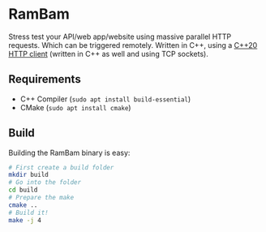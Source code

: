 # RamBam

Stress test your API/web app/website using massive parallel HTTP requests. Which can be triggered remotely.
Written in C++, using a [C++20 HTTP client](https://github.com/avocadoboi/cpp20-http-client) (written in C++ as well and using TCP sockets).

## Requirements

- C++ Compiler (`sudo apt install build-essential`)
- CMake (`sudo apt install cmake`)

## Build

Building the RamBam binary is easy:

```bash
# First create a build folder
mkdir build
# Go into the folder
cd build
# Prepare the make
cmake ..
# Build it!
make -j 4
```
